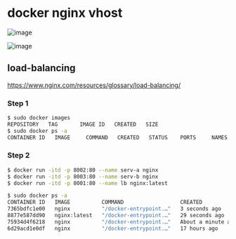 # docker nginx vhost

![image](https://github.com/dhkdtld37/docker-nginx-vhost/assets/149128094/ff89e9ed-f3b4-450d-b409-25641c653a65)

![image](https://github.com/dhkdtld37/docker-nginx-vhost/assets/149128094/34b295d3-c24e-43bc-8148-62a68a677016)

## load-balancing

https://www.nginx.com/resources/glossary/load-balancing/

### Step 1

```bash
$ sudo docker images
REPOSITORY   TAG       IMAGE ID   CREATED   SIZE
$ sudo docker ps -a
CONTAINER ID   IMAGE     COMMAND   CREATED   STATUS    PORTS     NAMES
```

### Step 2

```bash
$ docker run -itd -p 8002:80 --name serv-a nginx
$ docker run -itd -p 8003:80 --name serv-b nginx
$ docker run -itd -p 8001:80 --name lb nginx:latest

$ sudo docker ps -a
CONTAINER ID   IMAGE          COMMAND                  CREATED              STATUS              PORTS                  NAMES
7365bdfc1e00   nginx          "/docker-entrypoint.…"   3 seconds ago        Up 3 seconds        0.0.0.0:8003->80/tcp   serv-b
8877e587dd90   nginx:latest   "/docker-entrypoint.…"   29 seconds ago       Up 29 seconds       0.0.0.0:8001->80/tcp   lb
75934d4f6218   nginx          "/docker-entrypoint.…"   About a minute ago   Up About a minute   0.0.0.0:8002->80/tcp   serv-a
6d29acd1e0df   nginx          "/docker-entrypoint.…"   17 hours ago         Up 17 hours         0.0.0.0:9055->80/tcp   BlogDockerHub
```

